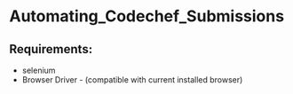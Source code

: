 # Automating_Codechef_Submissions

## Requirements:
* selenium
* Browser Driver - (compatible with current installed browser)

